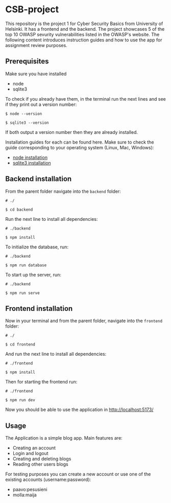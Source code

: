 # CSB-project
This repository is the project 1 for Cyber Security Basics from University of Helsinki. It has a frontend and the backend. The project showcases 5 of the top 10 OWASP sevurity vulnerabilities listed in the OWASP's website. The following content introduces instruction guides and how to use the app for assignment review purposes.

## Prerequisites
Make sure you have installed
- node
- sqlite3

To check if you already have them, in the terminal run the next lines and see if they print out a version number:
```
$ node --version
```
```
$ sqlite3 --version
```
If both output a version number then they are already installed.

Installation guides for each can be found here. Make sure to check the guide corresponding to your operating system (Linux, Mac, Windows):
- [node installation](https://nodejs.org/en/download/package-manager)
- [sqlite3 installation](https://www.tutorialspoint.com/sqlite/sqlite_installation.htm)


## Backend installation
From the parent folder navigate into the `backend` folder:
```
# ./

$ cd backend
```

Run the next line to install all dependencies:
```
# ./backend

$ npm install
```

To initialize the database, run:
```
# ./backend

$ npm run database
```

To start up the server, run:
```
# ./backend

$ npm run serve
```



## Frontend installation 
Now in your terminal and from the parent folder, navigate into the `frontend` folder:
```
# ./

$ cd frontend
```

And run the next line to install all dependencies:
```
# ./frontend

$ npm install
```

Then for starting the frontend run:
```
# ./frontend

$ npm run dev
```

Now you should be able to use the application in [http://localhost:5173/](http://localhost:5173/)



## Usage
The Application is a simple blog app. Main features are:

- Creating an account
- Login and logout
- Creating and deleting blogs
- Reading other users blogs

For testing purposes you can create a new account or use one of the existing accounts (username:password):

- paavo:pesusieni
- molla:maija
